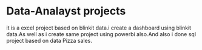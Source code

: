 # Data-Analayst projects
it is a excel project based on blinkit data.i create a dashboard using blinkit data.As well as i create same project using powerbi also.And also i done sql project based on data Pizza sales.
